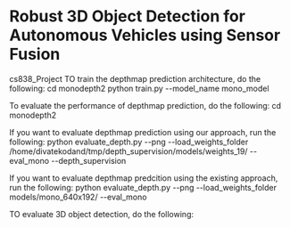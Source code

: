 # Robust 3D Object Detection for Autonomous Vehicles using Sensor Fusion
cs838\_Project
TO train the depthmap prediction architecture, do the following:
cd monodepth2
python train.py --model\_name mono\_model

To evaluate the performance of depthmap prediction, do the following:
cd monodepth2

If you want to evaluate depthmap prediction using our approach, run the following:
python evaluate\_depth.py --png --load\_weights\_folder /home/divatekodand/tmp/depth\_supervision/models/weights\_19/ --eval\_mono --depth\_supervision

If you want to evaluate depthmap predcition using the existing approach, run the following:
python evaluate\_depth.py --png --load\_weights\_folder models/mono\_640x192/ --eval\_mono 

TO evaluate 3D object detection, do the following:


